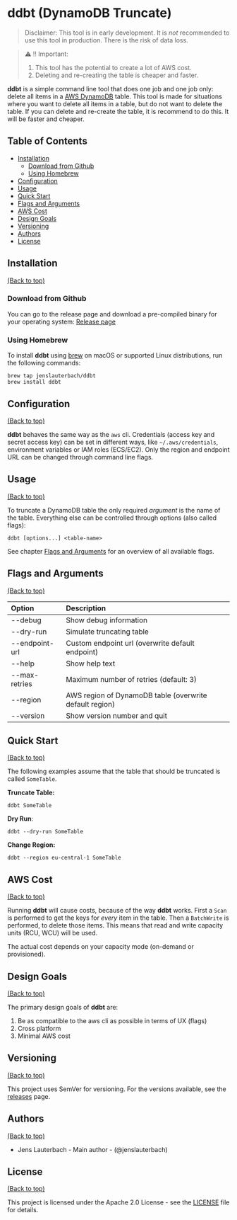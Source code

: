 # ddbt (DynamoDB Truncate)

> Disclaimer: This tool is in early development. It is *not* recommended to use this tool in production. There is the risk of data loss.

> :warning: :bangbang: 
> Important:
>
>   1. This tool has the potential to create a lot of AWS cost.
>   2. Deleting and re-creating the table is cheaper and faster.

**ddbt** is a simple command line tool that does one job and one job only: delete all items in a [AWS DynamoDB](https://aws.amazon.com/dynamodb/) table. This tool is made for situations where you want to delete all items in a table, but do not want to delete the table. If you can delete and re-create the table, it is recommend to do this. It will be faster and cheaper.

## Table of Contents

- [Installation](#installation)
  - [Download from Github](#download-from-github)
  - [Using Homebrew](#using-homebrew)
- [Configuration](#configuration)
- [Usage](#usage)
- [Quick Start](#quick-start)
- [Flags and Arguments](#flags-and-arguments)
- [AWS Cost](#aws-cost)
- [Design Goals](#design-goals)
- [Versioning](#versioning)
- [Authors](#authors)
- [License](#license)

## Installation
[(Back to top)](#table-of-contents)

### Download from Github

You can go to the release page and download a pre-compiled binary for your operating system: [Release page](https://github.com/jenslauterbach/ddbt/releases/latest)

### Using Homebrew

To install **ddbt** using [brew](https://brew.sh) on macOS or supported Linux distributions, run the following commands:

```shell script
brew tap jenslauterbach/ddbt
brew install ddbt
```

## Configuration
[(Back to top)](#table-of-contents)

**ddbt** behaves the same way as the `aws` cli. Credentials (access key and secret access key) can be set in different ways, like `~/.aws/credentials`, environment variables or IAM roles (ECS/EC2). Only the region and endpoint URL can be changed through command line flags.

## Usage
[(Back to top)](#table-of-contents)

To truncate a DynamoDB table the only required _argument_ is the name of the table. Everything else can be controlled through options (also called flags):

````shell script
ddbt [options...] <table-name>
````

See chapter [Flags and Arguments](#flags-and-arguments) for an overview of all available flags.

## Flags and Arguments
[(Back to top)](#table-of-contents)

| Option | Description |
|:---|:---|
|--debug|Show debug information|
|--dry-run|Simulate truncating table|
|--endpoint-url|Custom endpoint url (overwrite default endpoint)|
|--help|Show help text|
|--max-retries|Maximum number of retries (default: 3)|
|--region|AWS region of DynamoDB table (overwrite default region)|
|--version|Show version number and quit|

## Quick Start
[(Back to top)](#table-of-contents)

The following examples assume that the table that should be truncated is called `SomeTable`.

**Truncate Table:**
```shell script
ddbt SomeTable
```

**Dry Run**:
```shell script
ddbt --dry-run SomeTable
```

**Change Region:**
```shell script
ddbt --region eu-central-1 SomeTable
```

## AWS Cost
[(Back to top)](#table-of-contents)

Running **ddbt** will cause costs, because of the way **ddbt** works. First a `Scan` is performed to get the keys for _every_ item in the table. Then a `BatchWrite` is performed, to delete those items. This means that read and write capacity units (RCU, WCU) will be used.

The actual cost depends on your capacity mode (on-demand or provisioned).

## Design Goals
[(Back to top)](#table-of-contents)

The primary design goals of **ddbt** are:

1. Be as compatible to the aws cli as possible in terms of UX (flags)
2. Cross platform
3. Minimal AWS cost

## Versioning

[(Back to top)](#table-of-contents)

This project uses SemVer for versioning. For the versions available, see the [releases](https://github.com/jenslauterbach/ddbt/releases) page.

## Authors

[(Back to top)](#table-of-contents)

- Jens Lauterbach - Main author - (@jenslauterbach)

## License

[(Back to top)](#table-of-contents)

This project is licensed under the Apache 2.0 License - see the [LICENSE](https://github.com/jenslauterbach/ddbt/blob/master/LICENSE) file for details.
